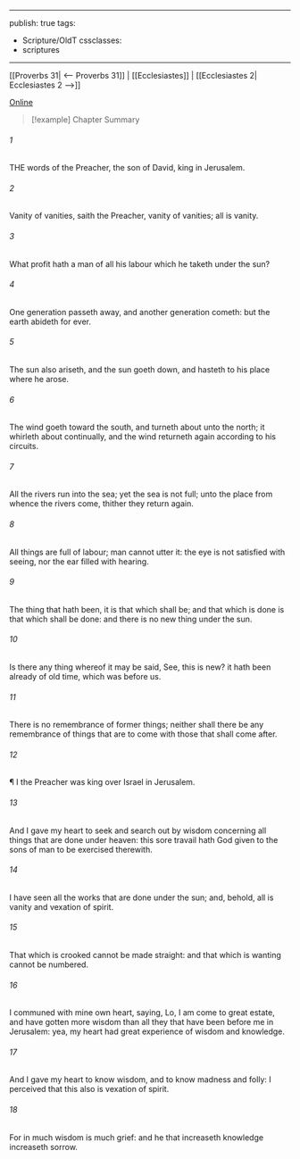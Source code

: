 

---
publish: true
tags:
  - Scripture/OldT
cssclasses:
  - scriptures
---
[[Proverbs 31| <-- Proverbs 31]] | [[Ecclesiastes]] | [[Ecclesiastes 2| Ecclesiastes 2 -->]]

[Online](https://churchofjesuschrist.org/study/scriptures/ot/eccl/1?lang=eng)

>[!example] Chapter Summary
>
###### 1
THE words of the Preacher, the son of David, king in Jerusalem.
###### 2
Vanity of vanities, saith the Preacher, vanity of vanities; all is vanity.
###### 3
What profit hath a man of all his labour which he taketh under the sun?
###### 4
One generation passeth away, and another generation cometh: but the earth abideth for ever.
###### 5
The sun also ariseth, and the sun goeth down, and hasteth to his place where he arose.
###### 6
The wind goeth toward the south, and turneth about unto the north; it whirleth about continually, and the wind returneth again according to his circuits.
###### 7
All the rivers run into the sea; yet the sea is not full; unto the place from whence the rivers come, thither they return again.
###### 8
All things are full of labour; man cannot utter it: the eye is not satisfied with seeing, nor the ear filled with hearing.
###### 9
The thing that hath been, it is that which shall be; and that which is done is that which shall be done: and there is no new thing under the sun.
###### 10
Is there any thing whereof it may be said, See, this is new?  it hath been already of old time, which was before us.
###### 11
There is no remembrance of former things; neither shall there be any remembrance of things that are to come with those that shall come after.
###### 12
¶ I the Preacher was king over Israel in Jerusalem.
###### 13
And I gave my heart to seek and search out by wisdom concerning all things that are done under heaven: this sore travail hath God given to the sons of man to be exercised therewith.
###### 14
I have seen all the works that are done under the sun; and, behold, all is vanity and vexation of spirit.
###### 15
That which is crooked cannot be made straight: and that which is wanting cannot be numbered.
###### 16
I communed with mine own heart, saying, Lo, I am come to great estate, and have gotten more wisdom than all they that have been before me in Jerusalem: yea, my heart had great experience of wisdom and knowledge.
###### 17
And I gave my heart to know wisdom, and to know madness and folly: I perceived that this also is vexation of spirit.
###### 18
For in much wisdom is much grief: and he that increaseth knowledge increaseth sorrow.



